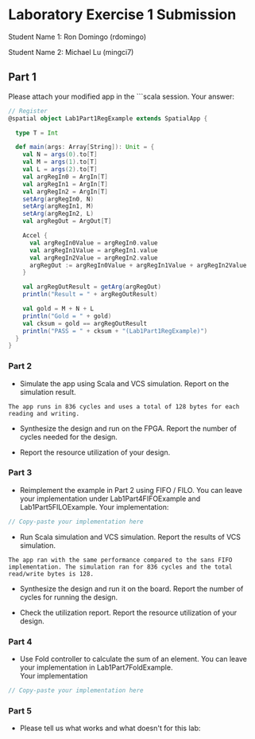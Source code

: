 # Laboratory Exercise 1 Submission
Student Name 1: Ron Domingo (rdomingo)

Student Name 2: Michael Lu (mingci7)

## Part 1
Please attach your modified app in the \`\`\`scala session.
Your answer:
```scala
// Register
@spatial object Lab1Part1RegExample extends SpatialApp {

  type T = Int

  def main(args: Array[String]): Unit = {
    val N = args(0).to[T]
    val M = args(1).to[T]
    val L = args(2).to[T]
    val argRegIn0 = ArgIn[T]
    val argRegIn1 = ArgIn[T]
    val argRegIn2 = ArgIn[T]
    setArg(argRegIn0, N)
    setArg(argRegIn1, M)
    setArg(argRegIn2, L)
    val argRegOut = ArgOut[T]

    Accel {
      val argRegIn0Value = argRegIn0.value
      val argRegIn1Value = argRegIn1.value
      val argRegIn2Value = argRegIn2.value
      argRegOut := argRegIn0Value + argRegIn1Value + argRegIn2Value
    }

    val argRegOutResult = getArg(argRegOut)
    println("Result = " + argRegOutResult)

    val gold = M + N + L
    println("Gold = " + gold)
    val cksum = gold == argRegOutResult
    println("PASS = " + cksum + "(Lab1Part1RegExample)")
  }
}
```

### Part 2
* Simulate the app using Scala and VCS simulation. Report on the simulation result. 
```
The app runs in 836 cycles and uses a total of 128 bytes for each reading and writing.
```

* Synthesize the design and run on the FPGA. Report the number of cycles needed for the design. 

* Report the resource utilization of your design. 


### Part 3
* Reimplement the example in Part 2 using FIFO / FILO. You can leave your implementation under Lab1Part4FIFOExample and Lab1Part5FILOExample. 
Your implementation: 
```scala
// Copy-paste your implementation here
```

* Run Scala simulation and VCS simulation. Report the results of VCS simulation.
```
The app ran with the same performance compared to the sans FIFO implementation. The simulation ran for 836 cycles and the total read/write bytes is 128.
```

* Synthesize the design and run it on the board. Report the number of cycles for running the design. 

* Check the utilization report. Report the resource utilization of your design.


### Part 4
* Use Fold controller to calculate the sum of an element. You can leave your implementation in Lab1Part7FoldExample.  
Your implementation
```scala
// Copy-paste your implementation here
```

### Part 5
* Please tell us what works and what doesn't for this lab:
